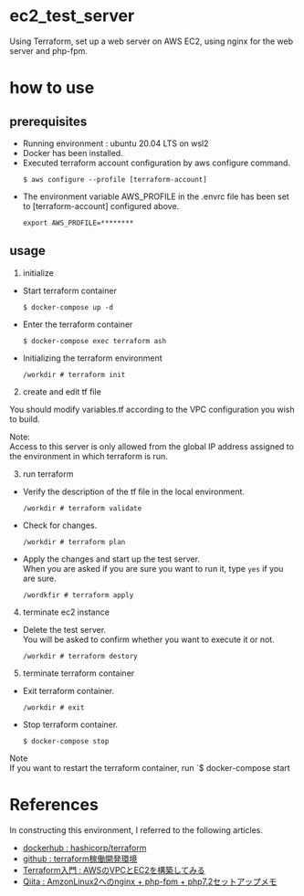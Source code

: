 # ec2_test_server
Using Terraform, set up a web server on AWS EC2, using nginx for the web server and php-fpm.

# how to use

##  prerequisites

* Running environment : ubuntu 20.04 LTS on wsl2 
* Docker has been installed.
* Executed terraform account configuration by aws configure command.
  ```
  $ aws configure --profile [terraform-account]
  ```
* The environment variable AWS_PROFILE in the .envrc file has been set to [terraform-account] configured above.
  ```
  export AWS_PROFILE=********
  ```

## usage

1. initialize
  * Start terraform container
    ```
    $ docker-compose up -d
    ```
  * Enter the terraform container
    ```
    $ docker-compose exec terraform ash
    ```
  * Initializing the terraform environment
    ```
    /workdir # terraform init
    ```
2. create and edit tf file

You should modify variables.tf according to the VPC configuration you wish to build.

Note:  
Access to this server is only allowed from the global IP address assigned to the environment in which terraform is run.

3. run terraform
  * Verify the description of the tf file in the local environment.
    ```
    /workdir # terraform validate
    ```
  * Check for changes.
    ```
    /workdir # terraform plan
    ```
  * Apply the changes and start up the test server.  
  When you are asked if you are sure you want to run it, type ``yes`` if you are sure.
    ```
    /wordkfir # terraform apply
    ```
4. terminate ec2 instance
  * Delete the test server.  
  You will be asked to confirm whether you want to execute it or not.
    ```
    /workdir # terraform destory
    ```

5. terminate terraform container
  * Exit terraform container.
    ```
    /workdir # exit
    ```
  * Stop terraform container.
    ```
    $ docker-compose stop
    ```
  Note  
  If you want to restart the terraform container, run `$ docker-compose start

# References

In constructing this environment, I referred to the following articles.

* [dockerhub : hashicorp/terraform](https://hub.docker.com/r/hashicorp/terraform)
* [github : terraform稼働開発環境](https://github.com/naritomo08/terraform_docker_public.git)
* [Terraform入門 : AWSのVPCとEC2を構築してみる](https://kacfg.com/terraform-vpc-ec2/)
* [Qiita : AmzonLinux2へのnginx + php-fpm + php7.2セットアップメモ](https://qiita.com/knymssh/items/15bb876da0688db5feb1)

